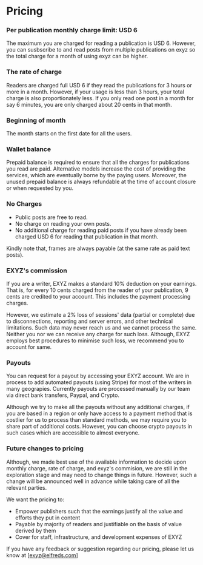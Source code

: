 # Pricing

### Per publication monthly charge limit: USD 6

The maximum you are charged for reading a publication is USD 6. However, you can susbscribe to and read posts from multiple publications on exyz so the total charge for a month of using exyz can be higher.

### The rate of charge

Readers are charged full USD 6 if they read the publications for 3 hours or more in a month. However, if your usage is less than 3 hours, your total charge is also proportionately less. If you only read one post in a month for say 6 minutes, you are only charged about 20 cents in that month.

### Beginning of month

The month starts on the first date for all the users.

### Wallet balance

Prepaid balance is required to ensure that all the charges for publications you read are paid. Alternative models increase the cost of providing the services, which are eventually borne by the paying users. Moreover, the unused prepaid balance is always refundable at the time of account closure or when requested by you. 

### No Charges

- Public posts are free to read.
- No charge on reading your own posts.
- No additional charge for reading paid posts if you have already been charged USD 6 for reading that publication in that month.

Kindly note that, frames are always payable (at the same rate as paid text posts). 

### EXYZ's commission

If you are a writer, EXYZ makes a standard 10% deduction on your earnings. That is, for every 10 cents charged from the reader of your publication, 9 cents are credited to your account. This includes the payment processing charges.

However, we estimate a 2% loss of sessions' data (partial or complete) due to disconnections, reporting and server errors, and other technical limitations. Such data may never reach us and we cannot process the same. Neither you nor we can receive any charge for such loss. Although, EXYZ employs best procedures to minimise such loss, we recommend you to account for same.

### Payouts

You can request for a payout by accessing your EXYZ account. We are in process to add automated payouts (using Stripe) for most of the writers in many geograpies. Currently payouts are processed manually by our team via direct bank transfers, Paypal, and Crypto.

Although we try to make all the payouts without any additional charges, if you are based in a region or only have access to a payment method that is costlier for us to process than standard methods, we may require you to share part of additional costs. However, you can choose crypto payouts in such cases which are accessible to almost everyone.

### Future changes to pricing

Although, we made best use of the available information to decide upon monthly charge, rate of charge, and exyz's commision, we are still in the exploration stage and may need to change things in future. However, such a change will be announced well in advance while taking care of all the relevant parties.

We want the pricing to:
- Empower publishers such that the earnings justify all the value and efforts they put in content
- Payable by majority of readers and justifiable on the basis of value derived by them
- Cover for staff, infrastructure, and development expenses of EXYZ

If you have any feedback or suggestion regarding our pricing, please let us know at [exyz@elfreds.com]
